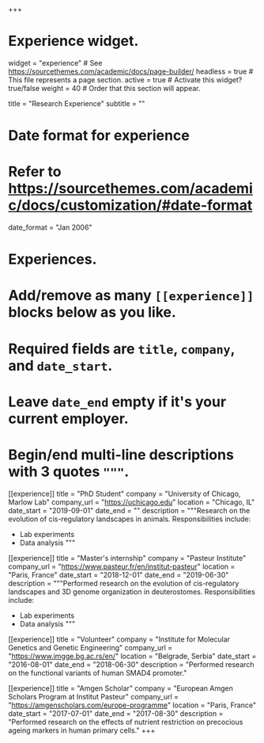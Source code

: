 +++
# Experience widget.
widget = "experience"  # See https://sourcethemes.com/academic/docs/page-builder/
headless = true  # This file represents a page section.
active = true  # Activate this widget? true/false
weight = 40  # Order that this section will appear.

title = "Research Experience"
subtitle = ""

# Date format for experience
#   Refer to https://sourcethemes.com/academic/docs/customization/#date-format
date_format = "Jan 2006"

# Experiences.
#   Add/remove as many `[[experience]]` blocks below as you like.
#   Required fields are `title`, `company`, and `date_start`.
#   Leave `date_end` empty if it's your current employer.
#   Begin/end multi-line descriptions with 3 quotes `"""`.
[[experience]]
  title = "PhD Student"
  company = "University of Chicago, Marlow Lab"
  company_url = "https://uchicago.edu"
  location = "Chicago, IL"
  date_start = "2019-09-01"
  date_end = ""
  description = """Research on the evolution of cis-regulatory landscapes in animals.
  Responsibilities include: 
  
  * Lab experiments
  * Data analysis
  """

[[experience]]
  title = "Master's internship"
  company = "Pasteur Institute"
  company_url = "https://www.pasteur.fr/en/institut-pasteur"
  location = "Paris, France"
  date_start = "2018-12-01"
  date_end = "2019-06-30"
  description = """Performed research on the evolution of cis-regulatory landscapes and 3D genome organization in deuterostomes.
  Responsibilities include:
  
  * Lab experiments
  * Data analysis
  """

[[experience]]
  title = "Volunteer"
  company = "Institute for Molecular Genetics and Genetic Engineering"
  company_url = "https://www.imgge.bg.ac.rs/en/"
  location = "Belgrade, Serbia"
  date_start = "2016-08-01"
  date_end = "2018-06-30"
  description = "Performed research on the functional variants of human SMAD4 promoter."

[[experience]]
  title = "Amgen Scholar"
  company = "European Amgen Scholars Program at Institut Pasteur"
  company_url = "https://amgenscholars.com/europe-programme"
  location = "Paris, France"
  date_start = "2017-07-01"
  date_end = "2017-08-30"
  description = "Performed research on the effects of nutrient restriction on precocious ageing markers in human primary cells."
+++
